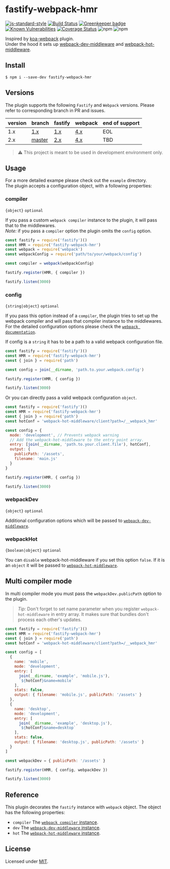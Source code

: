 # fastify-webpack-hmr

[![js-standard-style](https://img.shields.io/badge/code%20style-standard-brightgreen.svg?style=flat)](http://standardjs.com/)
[![Build Status](https://travis-ci.org/lependu/fastify-webpack-hmr.svg?branch=master)](https://travis-ci.org/lependu/fastify-webpack-hmr)
[![Greenkeeper badge](https://badges.greenkeeper.io/lependu/fastify-webpack-hmr.svg)](https://greenkeeper.io/)
[![Known Vulnerabilities](https://snyk.io/test/github/lependu/fastify-webpack-hmr/badge.svg)](https://snyk.io/test/github/lependu/fastify-webpack-hmr)
[![Coverage Status](https://coveralls.io/repos/github/lependu/fastify-webpack-hmr/badge.svg?branch=master)](https://coveralls.io/github/lependu/fastify-webpack-hmr?branch=master)
![npm](https://img.shields.io/npm/dm/fastify-webpack-hmr.svg)
![npm](https://img.shields.io/npm/v/fastify-webpack-hmr.svg)

Inspired by [koa-webpack](https://github.com/shellscape/koa-webpack) plugin.  
Under the hood it sets up [webpack-dev-middleware](https://github.com/webpack/webpack-dev-middleware) and [webpack-hot-middleware](https://github.com/webpack-contrib/webpack-hot-middleware).

## Install
```
$ npm i --save-dev fastify-webpack-hmr
```

## Versions

The plugin supports the following `Fastify` and `Webpack` versions. Please refer to corresponding branch in PR and issues.

version | branch | fastify | webpack | end of support
--------|--------|---------|------------|--------  
1.x | [1.x](https://github.com/lependu/fastify-webpack-hmr/tree/1.x) | [1.x](https://github.com/fastify/fastify/tree/1.x) | [4.x](https://github.com/webpack/webpack/tree/master) | EOL 
2.x | [master](https://github.com/lependu/fastify-webpack-hmr/tree/2.x) | [2.x](https://github.com/fastify/fastify/tree/master) | [4.x](https://github.com/webpack/webpack/tree/master)| TBD  

> :warning: This project is meant to be used in development environment only.  

## Usage

For a more detailed exampe please check out the `example` directory.  
The plugin accepts a configuration object, with a following properties:

### compiler
`{object}` `optional`

If you pass a custom `webpack compiler` instance to the plugin, it will pass that to the middlewares.  
*Note:* if you pass a `compiler` option the plugin omits the `config` option.
```js
const fastify = require('fastify')()
const HMR = require('fastify-webpack-hmr')
const webpack = require('webpack')
const webpackConfig = require('path/to/your/webpack/config')

const compiler = webpack(webpackConfig)

fastify.register(HMR, { compiler })

fastify.listen(3000)
```

### config
`{string|object}` `optional`

If you pass this option instead of a `compiler`, the plugin tries to set up the webpack compiler and will pass that compiler instance to the middlewares. For the detailed configuration options please check the [`webpack documentation`](https://webpack.js.org/configuration/).  

If config is a `string` it has to be a path to a valid webpack configuration file.
```js
const fastify = require('fastify')()
const HMR = require('fastify-webpack-hmr')
const { join } = require('path')

const config = join(__dirname, 'path.to.your.webpack.config')

fastify.register(HMR, { config })

fastify.listen(3000)
  ```
  
Or you can directly pass a valid webpack configuration `object`.
```js
const fastify = require('fastify')()
const HMR = require('fastify-webpack-hmr')
const { join } = require('path')
const hotConf = 'webpack-hot-middleware/client?path=/__webpack_hmr'

const config = {
  mode: 'development', // Prevents webpack warning
  // Add the webpack-hot-middleware to the entry point array.
  entry: [join(__dirname, 'path.to.your.client.file'), hotConf],
  output: {
    publicPath: '/assets',
    filename: 'main.js'
  }
}

fastify.register(HMR, { config })

fastify.listen(3000)
```

### webpackDev
`{object}` `optional`

Additional configuration options which will be passed to [`webpack-dev-middleware`](https://github.com/webpack/webpack-dev-middleware#options).

### webpackHot
`{boolean|object}` `optional`

You can `disable` webpack-hot-middleware if you set this option `false`.
If it is an `object` it will be passed to [`webpack-hot-middleware`](https://github.com/webpack-contrib/webpack-hot-middleware#config).

## Multi compiler mode
In multi compiler mode you must pass the `webpackDev.publicPath` option to the plugin.

> *Tip:* Don't forget to set name parameter when you register `webpack-hot-middleware` in entry array. It makes sure that bundles don't process each other's updates.

```js
const fastify = require('fastify')()
const HMR = require('fastify-webpack-hmr')
const { join } = require('path')
const hotConf = 'webpack-hot-middleware/client?path=/__webpack_hmr'

const config = [
  {
    name: 'mobile',
    mode: 'development',
    entry: [
      join(__dirname, 'example', 'mobile.js'),
      `${hotConf}&name=mobile`
    ],
    stats: false,
    output: { filename: 'mobile.js', publicPath: '/assets' }
  },
  {
    name: 'desktop',
    mode: 'development',
    entry: [
      join(__dirname, 'example', 'desktop.js'),
      `${hotConf}&name=desktop`
    ],
    stats: false,
    output: { filename: 'desktop.js', publicPath: '/assets' }
  }
]

const webpackDev = { publicPath: '/assets' }

fastify.register(HMR, { config, webpackDev })

fastify.listen(3000)
```

## Reference
This plugin decorates the `fastify` instance with `webpack` object. The object has the following properties:
- `compiler` The [`webpack compiler` instance](https://webpack.js.org/api/node/).
- `dev` The [`webpack-dev-middleware` instance](https://github.com/webpack/webpack-dev-middleware#api).
- `hot` The [`webpack-hot-middleware` instance](https://github.com/webpack-contrib/webpack-hot-middleware).

## License
Licensed under [MIT](./LICENSE).
